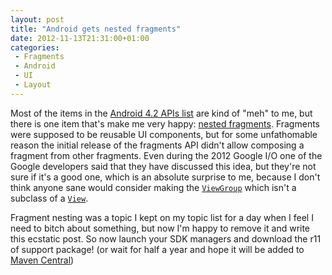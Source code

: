 ```yaml
---
layout: post
title: "Android gets nested fragments"
date: 2012-11-13T21:31:00+01:00
categories:
 - Fragments
 - Android
 - UI
 - Layout
---
```


Most of the items in the [Android 4.2 APIs list](http://developer.android.com/about/versions/android-4.2.html) are kind of "meh" to me, but there is one item that's make me very happy: [nested fragments](http://developer.android.com/about/versions/android-4.2.html#NestedFragments). Fragments were supposed to be reusable UI components, but for some unfathomable reason the initial release of the fragments API didn't allow composing a fragment from other fragments. Even during the 2012 Google I/O one of the Google developers said that they have discussed this idea, but they're not sure if it's a good one, which is an absolute surprise to me, because I don't think anyone sane would consider making the [`ViewGroup`](http://developer.android.com/reference/android/view/ViewGroup.html) which isn't a subclass of a [`View`](http://developer.android.com/reference/android/view/View.html).

Fragment nesting was a topic I kept on my topic list for a day when I feel I need to bitch about something, but now I'm happy to remove it and write this ecstatic post. So now launch your SDK managers and download the r11 of support package! (or wait for half a year and hope it will be added to [Maven Central](http://search.maven.org/#search%7Cgav%7C1%7Cg%3A%22com.google.android%22%20AND%20a%3A%22support-v4%22))
